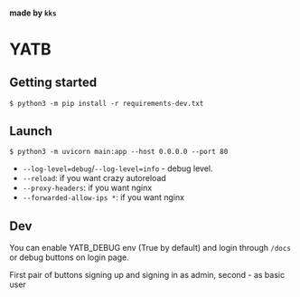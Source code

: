 #### made by `kks`
# YATB

## Getting started
`$ python3 -m pip install -r requirements-dev.txt`

## Launch
`$ python3 -m uvicorn main:app --host 0.0.0.0 --port 80`

* `--log-level=debug`/`--log-level=info` - debug level.
* `--reload`: if you want crazy autoreload
* `--proxy-headers`: if you want nginx
* `--forwarded-allow-ips *`: if you want nginx

## Dev
You can enable YATB_DEBUG env (True by default) and login through `/docs` or debug buttons on login page.

First pair of buttons signing up and signing in as admin, second - as basic user
